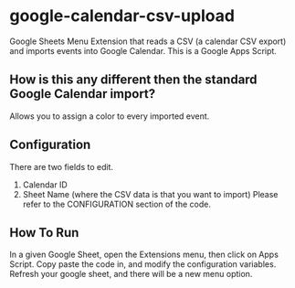 # google-calendar-csv-upload
Google Sheets Menu Extension that reads a CSV (a calendar CSV export) and imports events into Google Calendar.
This is a Google Apps Script.

## How is this any different then the standard Google Calendar import?
Allows you to assign a color to every imported event.

## Configuration
There are two fields to edit.
1. Calendar ID
2. Sheet Name (where the CSV data is that you want to import)
Please refer to the CONFIGURATION section of the code.

## How To Run
In a given Google Sheet, open the Extensions menu, then click on Apps Script.
Copy paste the code in, and modify the configuration variables.
Refresh your google sheet, and there will be a new menu option.
